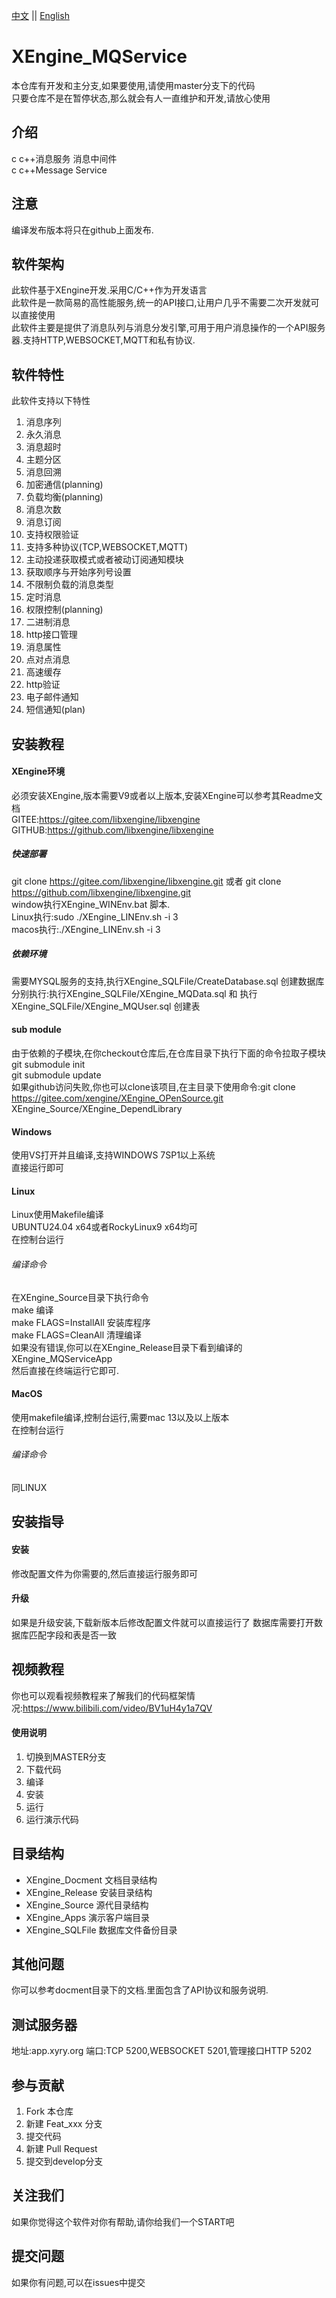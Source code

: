 [中文](README.md) ||  [English](README.en.md)  
# XEngine_MQService
本仓库有开发和主分支,如果要使用,请使用master分支下的代码  
只要仓库不是在暂停状态,那么就会有人一直维护和开发,请放心使用

## 介绍
c c++消息服务 消息中间件  
c c++Message Service  

## 注意
编译发布版本将只在github上面发布.

## 软件架构
此软件基于XEngine开发.采用C/C++作为开发语言  
此软件是一款简易的高性能服务,统一的API接口,让用户几乎不需要二次开发就可以直接使用  
此软件主要是提供了消息队列与消息分发引擎,可用于用户消息操作的一个API服务器.支持HTTP,WEBSOCKET,MQTT和私有协议.  
## 软件特性
此软件支持以下特性  
1. 消息序列  
2. 永久消息  
3. 消息超时  
4. 主题分区  
5. 消息回溯
6. 加密通信(planning)  
7. 负载均衡(planning)  
8. 消息次数  
9. 消息订阅  
10. 支持权限验证  
11. 支持多种协议(TCP,WEBSOCKET,MQTT)  
12. 主动投递获取模式或者被动订阅通知模块  
13. 获取顺序与开始序列号设置  
14. 不限制负载的消息类型  
15. 定时消息
16. 权限控制(planning)
17. 二进制消息
18. http接口管理
19. 消息属性
20. 点对点消息
21. 高速缓存
22. http验证
23. 电子邮件通知
24. 短信通知(plan)

## 安装教程

#### XEngine环境
必须安装XEngine,版本需要V9或者以上版本,安装XEngine可以参考其Readme文档  
GITEE:https://gitee.com/libxengine/libxengine  
GITHUB:https://github.com/libxengine/libxengine

##### 快速部署
git clone https://gitee.com/libxengine/libxengine.git 或者 git clone https://github.com/libxengine/libxengine.git  
window执行XEngine_WINEnv.bat 脚本.  
Linux执行:sudo ./XEngine_LINEnv.sh -i 3  
macos执行:./XEngine_LINEnv.sh -i 3  

##### 依赖环境
需要MYSQL服务的支持,执行XEngine_SQLFile/CreateDatabase.sql  创建数据库  
分别执行:执行XEngine_SQLFile/XEngine_MQData.sql 和 执行XEngine_SQLFile/XEngine_MQUser.sql 创建表  

#### sub module
由于依赖的子模块,在你checkout仓库后,在仓库目录下执行下面的命令拉取子模块  
git submodule init  
git submodule update  
如果github访问失败,你也可以clone该项目,在主目录下使用命令:git clone https://gitee.com/xengine/XEngine_OPenSource.git XEngine_Source/XEngine_DependLibrary

#### Windows
使用VS打开并且编译,支持WINDOWS 7SP1以上系统  
直接运行即可

#### Linux
Linux使用Makefile编译  
UBUNTU24.04 x64或者RockyLinux9 x64均可  
在控制台运行

###### 编译命令
在XEngine_Source目录下执行命令  
make 编译  
make FLAGS=InstallAll 安装库程序  
make FLAGS=CleanAll 清理编译  
如果没有错误,你可以在XEngine_Release目录下看到编译的XEngine_MQServiceApp  
然后直接在终端运行它即可.

#### MacOS
使用makefile编译,控制台运行,需要mac 13以及以上版本  
在控制台运行

###### 编译命令
同LINUX

## 安装指导
#### 安装
修改配置文件为你需要的,然后直接运行服务即可

#### 升级
如果是升级安装,下载新版本后修改配置文件就可以直接运行了
数据库需要打开数据库匹配字段和表是否一致

## 视频教程
你也可以观看视频教程来了解我们的代码框架情况:https://www.bilibili.com/video/BV1uH4y1a7QV

#### 使用说明

1.  切换到MASTER分支
2.  下载代码
3.  编译
4.  安装
5.  运行
6.  运行演示代码

## 目录结构
- XEngine_Docment  文档目录结构  
- XEngine_Release  安装目录结构  
- XEngine_Source   源代目录结构  
- XEngine_Apps     演示客户端目录  
- XEngine_SQLFile  数据库文件备份目录  

## 其他问题  
你可以参考docment目录下的文档.里面包含了API协议和服务说明.

## 测试服务器
地址:app.xyry.org 端口:TCP 5200,WEBSOCKET 5201,管理接口HTTP 5202  

## 参与贡献

1.  Fork 本仓库
2.  新建 Feat_xxx 分支
3.  提交代码
4.  新建 Pull Request  
5.  提交到develop分支

## 关注我们
如果你觉得这个软件对你有帮助,请你给我们一个START吧

## 提交问题

如果你有问题,可以在issues中提交